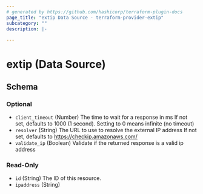 ```yaml
---
# generated by https://github.com/hashicorp/terraform-plugin-docs
page_title: "extip Data Source - terraform-provider-extip"
subcategory: ""
description: |-
  
---
```


# extip (Data Source)

<!-- schema generated by tfplugindocs -->
## Schema

### Optional

- `client_timeout` (Number) The time to wait for a response in ms
If not set, defaults to 1000 (1 second). Setting to 0 means infinite (no timeout)
- `resolver` (String) The URL to use to resolve the external IP address
If not set, defaults to <https://checkip.amazonaws.com/>
- `validate_ip` (Boolean) Validate if the returned response is a valid ip address

### Read-Only

- `id` (String) The ID of this resource.
- `ipaddress` (String)
